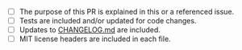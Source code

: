 <!--
Thank you for contributing to go-amqp.

Please verify the following before submitting your PR, thank you!
-->

- [ ] The purpose of this PR is explained in this or a referenced issue.
- [ ] Tests are included and/or updated for code changes.
- [ ] Updates to [CHANGELOG.md][] are included.
- [ ] MIT license headers are included in each file.

[CHANGELOG.md]: https://github.com/MateuszDobron/amqpnewer/blob/main/CHANGELOG.md
